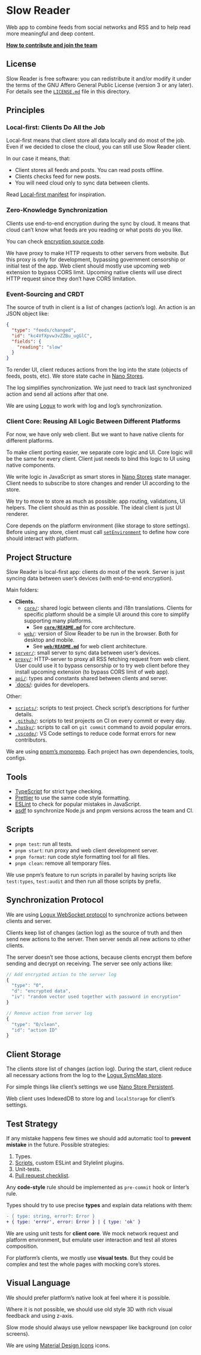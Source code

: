 # Slow Reader

Web app to combine feeds from social networks and RSS and to help read more meaningful and deep content.

**[How to contribute and join the team](./CONTRIBUTING.md)**

## License

Slow Reader is free software: you can redistribute it and/or modify it under the terms of the GNU Affero General Public License (version 3 or any later). For details see the [`LICENSE.md`](./LICENSE.md) file in this directory.

## Principles

### Local-first: Clients Do All the Job

Local-first means that client store all data locally and do most of the job. Even if we decided to close the cloud, you can still use Slow Reader client.

In our case it means, that:

- Client stores all feeds and posts. You can read posts offline.
- Clients checks feed for new posts.
- You will need cloud only to sync data between clients.

Read [Local-first manifest](https://www.inkandswitch.com/local-first/) for inspiration.

### Zero-Knowledge Synchronization

Clients use end-to-end encryption during the sync by cloud. It means that cloud can’t know what feeds are you reading or what posts do you like.

You can check [encryption source code](https://github.com/logux/client/blob/main/encrypt-actions/index.js).

We have proxy to make HTTP requests to other servers from website. But this proxy is only for development, bypassing government censorship or initial test of the app. Web client should mostly use upcoming web extension to bypass CORS limit. Upcoming native clients will use direct HTTP request since they don’t have CORS limitation.

### Event-Sourcing and CRDT

The source of truth in client is a list of changes (action’s log). An action is an JSON object like:

```json
{
  "type": "feeds/changed",
  "id": "kc4VfXpvw3vZZBu_ugGlC",
  "fields": {
    "reading": "slow"
  }
}
```

To render UI, client reduces actions from the log into the state (objects of feeds, posts, etc). We store state cache in [Nano Stores](https://github.com/nanostores/nanostores).

The log simplifies synchronization. We just need to track last synchronized action and send all actions after that one.

We are using [Logux](https://logux.org/) to work with log and log’s synchronization.

### Client Core: Reusing All Logic Between Different Platforms

For now, we have only web client. But we want to have native clients for different platforms.

To make client porting easier, we separate core logic and UI. Core logic will be the same for every client. Client just needs to bind this logic to UI using native components.

We write logic in JavaScript as smart stores in [Nano Stores](https://github.com/nanostores/nanostores) state manager. Client needs to subscribe to store changes and render UI according to the store.

We try to move to store as much as possible: app routing, validations, UI helpers. The client should as thin as possible. The ideal client is just UI renderer.

Core depends on the platform environment (like storage to store settings). Before using any store, client must call [`setEnvironment`](./core/environment.ts) to define how core should interact with platform.

## Project Structure

Slow Reader is local-first app: clients do most of the work. Server is just syncing data between user’s devices (with end-to-end encryption).

Main folders:

- **Clients.**
  - [`core/`](./core/): shared logic between clients and i18n translations. Clients for specific platform should be a simple UI around this core to simplify supporting many platforms.
    - See **[`core/README.md`](./core/README.md)** for core architecture.
  - [`web/`](./web/): version of Slow Reader to be run in the browser. Both for desktop and mobile.
    - See **[`web/README.md`](./web/README.md)** for web client architecture.
- [`server/`](./server/): small server to sync data between user’s devices.
- [`proxy/`](./proxy/): HTTP-server to proxy all RSS fetching request from web client. User could use it to bypass censorship or to try web client before they install upcoming extension (to bypass CORS limit of web app).
- [`api/`](./api/): types and constants shared between clients and server.
- [`docs/](./docs/): guides for developers.

Other:

- [`scripts/`](./scripts/): scripts to test project. Check script’s descriptions for further details.
- [`.github/`](./.github/): scripts to test projects on CI on every commit or every day.
- [`.husky/`](./.husky/): scripts to call on `git commit` command to avoid popular errors.
- [`.vscode/`](./.vscode/): VS Code settings to reduce code format errors for new contributors.

We are using [pnpm’s monorepo](https://pnpm.io/workspaces). Each project has own dependencies, tools, configs.

## Tools

- [TypeScript](./tsconfig.json) for strict type checking.
- [Prettier](./.prettierrc) to use the same code style formatting.
- [ESLint](./eslint.config.js) to check for popular mistakes in JavaScript.
- [asdf](./.tool-versions) to synchronize Node.js and pnpm versions across the team and CI.

## Scripts

- `pnpm test`: run all tests.
- `pnpm start`: run proxy and web client development server.
- `pnpm format`: run code style formatting tool for all files.
- `pnpm clean`: remove all temporary files.

We use pnpm’s feature to run scripts in parallel by having scripts like `test:types`, `test:audit` and then run all those scripts by prefix.

## Synchronization Protocol

We are using [Logux WebSocket protocol](https://logux.org/protocols/ws/spec/) to synchronize actions between clients and server.

Clients keep list of changes (action log) as the source of truth and then send new actions to the server. Then server sends all new actions to other clients.

The server doesn’t see those actions, because clients encrypt them before sending and decrypt on receiving. The server see only actions like:

```js
// Add encrypted action to the server log
{
  "type": "0",
  "d": "encrypted data",
  "iv": "random vector used together with password in encryption"
}
```

```js
// Remove action from server log
{
  "type": "0/clean",
  "id": "action ID"
}
```

## Client Storage

The clients store list of changes (action log). During the start, client reduce all necessary actions from the log to the [Logux SyncMap store](https://logux.org/web-api/#globals-syncmaptemplate).

For simple things like client’s settings we use [Nano Store Persistent](https://github.com/nanostores/persistent).

Web client uses IndexedDB to store log and `localStorage` for client’s settings.

## Test Strategy

If any mistake happens few times we should add automatic tool to **prevent mistake** in the future. Possible strategies:

1. Types.
2. [Scripts](./scripts/), custom ESLint and Stylelint plugins.
3. Unit-tests.
4. [Pull request checklist](./docs/pull_request_template.md).

Any **code-style** rule should be implemented as `pre-commit` hook or linter’s rule.

Types should try to use precise **types** and explain data relations with them:

```diff
- { type: string, error?: Error }
+ { type: 'error', error: Error } | { type: 'ok' }
```

We are using unit tests for **client core**. We mock network request and platform environment, but emulate user interaction and test all stores composition.

For platform’s clients, we mostly use **visual tests**. But they could be complex and test the whole pages with mocking core’s stores.

## Visual Language

We should prefer platform’s native look at feel where it is possible.

Where it is not possible, we should use old style 3D with rich visual feedback and using z-axis.

Slow mode should always use yellow newspaper like background (on color screens).

We are using [Material Design Icons](https://pictogrammers.com/library/mdi/) icons.

